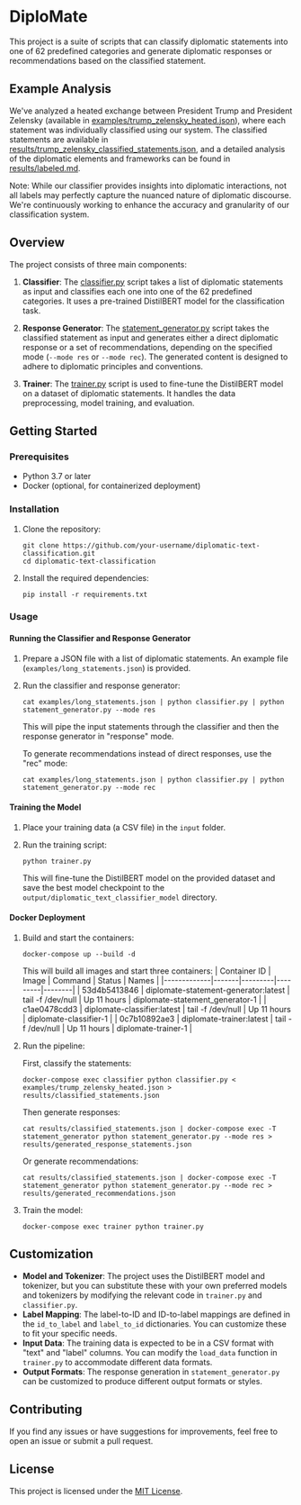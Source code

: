 # DiploMate

This project is a suite of scripts that can classify diplomatic statements into one of 62 predefined categories and generate diplomatic responses or recommendations based on the classified statement.

## Example Analysis

We've analyzed a heated exchange between President Trump and President Zelensky (available in [examples/trump_zelensky_heated.json](examples/trump_zelensky_heated.json)), where each statement was individually classified using our system. The classified statements are available in [results/trump_zelensky_classified_statements.json](results/trump_zelensky_classified_statements.json), and a detailed analysis of the diplomatic elements and frameworks can be found in [results/labeled.md](results/labeled.md).

Note: While our classifier provides insights into diplomatic interactions, not all labels may perfectly capture the nuanced nature of diplomatic discourse. We're continuously working to enhance the accuracy and granularity of our classification system.

## Overview

The project consists of three main components:

1. **Classifier**: The [classifier.py](classifier.py) script takes a list of diplomatic statements as input and classifies each one into one of the 62 predefined categories. It uses a pre-trained DistilBERT model for the classification task.

2. **Response Generator**: The [statement_generator.py](statement_generator.py) script takes the classified statement as input and generates either a direct diplomatic response or a set of recommendations, depending on the specified mode (`--mode res` or `--mode rec`). The generated content is designed to adhere to diplomatic principles and conventions.

3. **Trainer**: The [trainer.py](trainer.py) script is used to fine-tune the DistilBERT model on a dataset of diplomatic statements. It handles the data preprocessing, model training, and evaluation.

## Getting Started

### Prerequisites

- Python 3.7 or later
- Docker (optional, for containerized deployment)

### Installation

1. Clone the repository:

   ```
   git clone https://github.com/your-username/diplomatic-text-classification.git
   cd diplomatic-text-classification
   ```

2. Install the required dependencies:

   ```
   pip install -r requirements.txt
   ```

### Usage

#### Running the Classifier and Response Generator

1. Prepare a JSON file with a list of diplomatic statements. An example file (`examples/long_statements.json`) is provided.

2. Run the classifier and response generator:

   ```
   cat examples/long_statements.json | python classifier.py | python statement_generator.py --mode res
   ```

   This will pipe the input statements through the classifier and then the response generator in "response" mode.

   To generate recommendations instead of direct responses, use the "rec" mode:

   ```
   cat examples/long_statements.json | python classifier.py | python statement_generator.py --mode rec
   ```

#### Training the Model

1. Place your training data (a CSV file) in the `input` folder.

2. Run the training script:

   ```
   python trainer.py
   ```

   This will fine-tune the DistilBERT model on the provided dataset and save the best model checkpoint to the `output/diplomatic_text_classifier_model` directory.

#### Docker Deployment

1. Build and start the containers:

   ```
   docker-compose up --build -d
   ```

   This will build all images and start three containers:
   | Container ID | Image | Command | Status | Names |
   |-------------|-------|---------|---------|--------|
   | 53d4b5413846 | diplomate-statement-generator:latest | tail -f /dev/null | Up 11 hours | diplomate-statement_generator-1 |
   | c1ae0478cdd3 | diplomate-classifier:latest | tail -f /dev/null | Up 11 hours | diplomate-classifier-1 |
   | 0c7b10892ae3 | diplomate-trainer:latest | tail -f /dev/null | Up 11 hours | diplomate-trainer-1 |

2. Run the pipeline:

   First, classify the statements:
   ```
   docker-compose exec classifier python classifier.py < examples/trump_zelensky_heated.json > results/classified_statements.json
   ```

   Then generate responses:
   ```
   cat results/classified_statements.json | docker-compose exec -T statement_generator python statement_generator.py --mode res > results/generated_response_statements.json
   ```

   Or generate recommendations:
   ```
   cat results/classified_statements.json | docker-compose exec -T statement_generator python statement_generator.py --mode rec > results/generated_recommendations.json
   ```

3. Train the model:
   ```
   docker-compose exec trainer python trainer.py
   ```

## Customization

- **Model and Tokenizer**: The project uses the DistilBERT model and tokenizer, but you can substitute these with your own preferred models and tokenizers by modifying the relevant code in `trainer.py` and `classifier.py`.
- **Label Mapping**: The label-to-ID and ID-to-label mappings are defined in the `id_to_label` and `label_to_id` dictionaries. You can customize these to fit your specific needs.
- **Input Data**: The training data is expected to be in a CSV format with "text" and "label" columns. You can modify the `load_data` function in `trainer.py` to accommodate different data formats.
- **Output Formats**: The response generation in `statement_generator.py` can be customized to produce different output formats or styles.

## Contributing

If you find any issues or have suggestions for improvements, feel free to open an issue or submit a pull request.

## License

This project is licensed under the [MIT License](LICENSE).